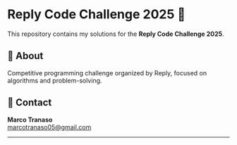 # Reply Code Challenge 2025 🚀  

This repository contains my solutions for the **Reply Code Challenge 2025**.  

## 📌 About  
Competitive programming challenge organized by Reply, focused on algorithms and problem-solving.  

## 📧 Contact  
**Marco Tranaso**  
[marcotranaso05@gmail.com](mailto:marcotranaso05@gmail.com)  

---  
  
